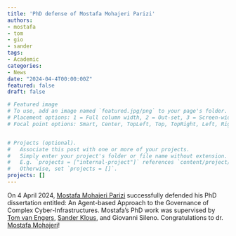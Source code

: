 ```yaml
---
title: 'PhD defense of Mostafa Mohajeri Parizi'
authors:
- mostafa
- tom
- gio
- sander
tags:
- Academic
categories:
- News
date: "2024-04-4T00:00:00Z"
featured: false
draft: false

# Featured image
# To use, add an image named `featured.jpg/png` to your page's folder.
# Placement options: 1 = Full column width, 2 = Out-set, 3 = Screen-width
# Focal point options: Smart, Center, TopLeft, Top, TopRight, Left, Right, BottomLeft, Bottom, BottomRight


# Projects (optional).
#   Associate this post with one or more of your projects.
#   Simply enter your project's folder or file name without extension.
#   E.g. `projects = ["internal-project"]` references `content/project/deep-learning/index.md`.
#   Otherwise, set `projects = []`.
projects: []
---
```


On 4 April 2024, [Mostafa Mohajeri 
Parizi](https://cci-research.nl/author/mostafa-mohajeri-parizi/) successfully 
defended his PhD dissertation entitled: An Agent-based Approach to the 
Governance of Complex Cyber-Infrastructures. Mostafa’s PhD work was 
supervised by [Tom van 
Engers](https://cci-research.nl/author/tom-van-engers/), [Sander 
Klous](https://cci-research.nl/author/sander-klous/), and Giovanni 
Sileno. Congratulations to dr. [Mostafa 
Mohajeri](https://cci-research.nl/author/mostafa-mohajeri-parizi/)!

